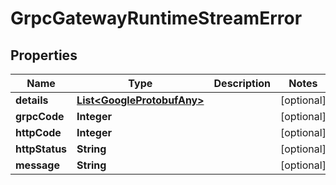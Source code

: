 
# GrpcGatewayRuntimeStreamError

## Properties
Name | Type | Description | Notes
------------ | ------------- | ------------- | -------------
**details** | [**List&lt;GoogleProtobufAny&gt;**](GoogleProtobufAny.md) |  |  [optional]
**grpcCode** | **Integer** |  |  [optional]
**httpCode** | **Integer** |  |  [optional]
**httpStatus** | **String** |  |  [optional]
**message** | **String** |  |  [optional]



